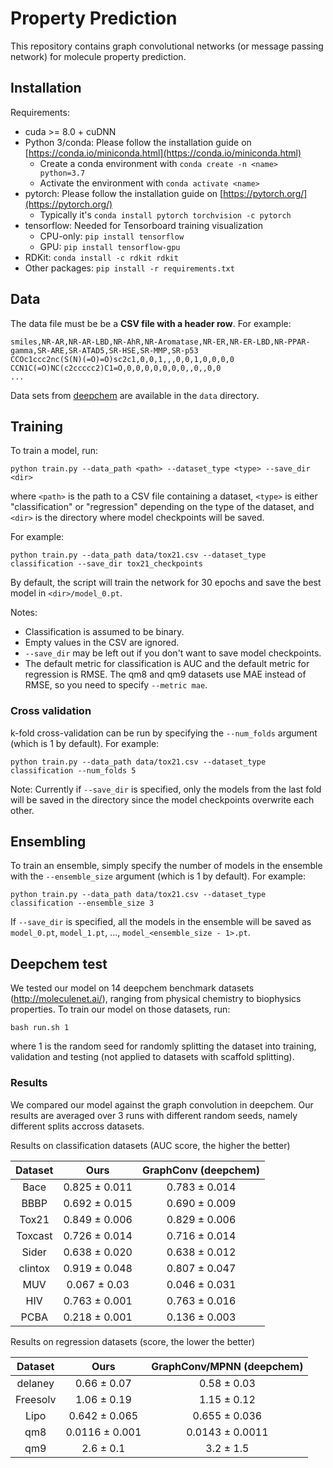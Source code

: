 # Property Prediction
This repository contains graph convolutional networks (or message passing network) for molecule property prediction. 

## Installation
Requirements:
 * cuda >= 8.0 + cuDNN
 * Python 3/conda: Please follow the installation guide on [https://conda.io/miniconda.html](https://conda.io/miniconda.html)
   * Create a conda environment with `conda create -n <name> python=3.7`
   * Activate the environment with `conda activate <name>`
 * pytorch: Please follow the installation guide on [https://pytorch.org/](https://pytorch.org/)
   * Typically it's `conda install pytorch torchvision -c pytorch`
 * tensorflow: Needed for Tensorboard training visualization
   * CPU-only: `pip install tensorflow`
   * GPU: `pip install tensorflow-gpu`
 * RDKit: `conda install -c rdkit rdkit`
 * Other packages: `pip install -r requirements.txt`

## Data

The data file must be be a **CSV file with a header row**. For example:
```
smiles,NR-AR,NR-AR-LBD,NR-AhR,NR-Aromatase,NR-ER,NR-ER-LBD,NR-PPAR-gamma,SR-ARE,SR-ATAD5,SR-HSE,SR-MMP,SR-p53
CCOc1ccc2nc(S(N)(=O)=O)sc2c1,0,0,1,,,0,0,1,0,0,0,0
CCN1C(=O)NC(c2ccccc2)C1=O,0,0,0,0,0,0,0,,0,,0,0
...
```
Data sets from [deepchem](http://moleculenet.ai/) are available in the `data` directory.

## Training

To train a model, run:
```
python train.py --data_path <path> --dataset_type <type> --save_dir <dir>
```
where `<path>` is the path to a CSV file containing a dataset, `<type>` is either "classification" or "regression" depending on the type of the dataset, and `<dir>` is the directory where model checkpoints will be saved.

For example:
```
python train.py --data_path data/tox21.csv --dataset_type classification --save_dir tox21_checkpoints
```
By default, the script will train the network for 30 epochs and save the best model in `<dir>/model_0.pt`.

Notes:
* Classification is assumed to be binary.
* Empty values in the CSV are ignored.
* `--save_dir` may be left out if you don't want to save model checkpoints.
* The default metric for classification is AUC and the default metric for regression is RMSE. The qm8 and qm9 datasets use MAE instead of RMSE, so you need to specify `--metric mae`.

### Cross validation

k-fold cross-validation can be run by specifying the `--num_folds` argument (which is 1 by default). For example:
```
python train.py --data_path data/tox21.csv --dataset_type classification --num_folds 5
```
Note: Currently if `--save_dir` is specified, only the models from the last fold will be saved in the directory since the model checkpoints overwrite each other.


## Ensembling

To train an ensemble, simply specify the number of models in the ensemble with the `--ensemble_size` argument (which is 1 by default). For example:
```
python train.py --data_path data/tox21.csv --dataset_type classification --ensemble_size 3
```
If `--save_dir` is specified, all the models in the ensemble will be saved as `model_0.pt`, `model_1.pt`, ..., `model_<ensemble_size - 1>.pt`.

## Deepchem test
We tested our model on 14 deepchem benchmark datasets (http://moleculenet.ai/), ranging from physical chemistry to biophysics
properties. To train our model on those datasets, run:
```
bash run.sh 1
```
where 1 is the random seed for randomly splitting the dataset into training, validation and testing (not applied to datasets with scaffold splitting).

### Results

We compared our model against the graph convolution in deepchem. Our results are averaged over 3 runs with different random seeds, namely different splits accross datasets.

Results on classification datasets (AUC score, the higher the better)

| Dataset   |	Ours   |	GraphConv (deepchem)   |
| :-------------: |:-------------:| :-----:|
| Bace	| 0.825 ± 0.011	| 0.783 ± 0.014 |
| BBBP	| 0.692 ± 0.015	| 0.690 ± 0.009 |
| Tox21	| 0.849 ± 0.006	| 0.829 ± 0.006 |
| Toxcast	| 0.726 ± 0.014	| 0.716 ± 0.014 |
| Sider |	0.638 ± 0.020	| 0.638 ± 0.012 |
| clintox	| 0.919 ± 0.048	| 0.807 ± 0.047 |
| MUV	| 0.067 ± 0.03 | 0.046 ± 0.031 |
| HIV |	0.763 ± 0.001 |	0.763 ± 0.016 |
| PCBA	| 0.218 ± 0.001 | 	0.136 ± 0.003 | 

Results on regression datasets (score, the lower the better)

Dataset	| Ours	| GraphConv/MPNN (deepchem) |
| :-------------: |:-------------:| :-----:|
delaney	| 0.66 ± 0.07 | 	0.58 ± 0.03 |
Freesolv |	1.06 ± 0.19	| 1.15 ± 0.12 |
Lipo |	0.642 ± 0.065 |	0.655 ± 0.036 |
qm8 |	0.0116 ± 0.001 | 0.0143 ± 0.0011 |
qm9 |	2.6 ± 0.1	| 3.2 ± 1.5 |